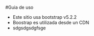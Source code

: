 #Guia de uso<!-- como el h1  -->
* Este sitio usa bootstrap v5.2.2
* Boostrap es utilizada desde un CDN
* sdgsdgsdgfsge